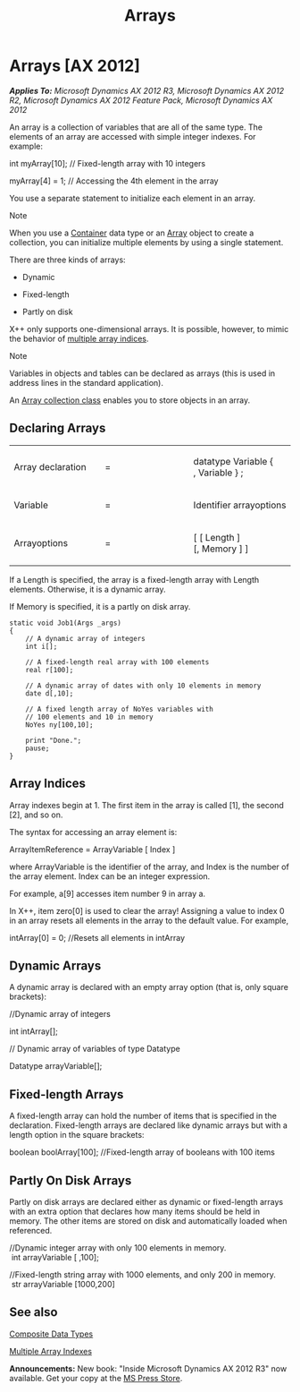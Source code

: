 ﻿---
title: Arrays
TOCTitle: Arrays
ms:assetid: 69c2751b-418f-4683-bd31-f59652412545
ms:mtpsurl: https://msdn.microsoft.com/en-us/library/Aa653716(v=AX.60)
ms:contentKeyID: 35244783
ms.date: 05/18/2015
mtps_version: v=AX.60
---

# Arrays [AX 2012]


_**Applies To:** Microsoft Dynamics AX 2012 R3, Microsoft Dynamics AX 2012 R2, Microsoft Dynamics AX 2012 Feature Pack, Microsoft Dynamics AX 2012_

An array is a collection of variables that are all of the same type. The elements of an array are accessed with simple integer indexes. For example:

int myArray\[10\]; // Fixed-length array with 10 integers

myArray\[4\] = 1; // Accessing the 4th element in the array

You use a separate statement to initialize each element in an array.


> [!NOTE]
> <P>When you use a <A href="containers.md">Container</A> data type or an <A href="https://msdn.microsoft.com/en-us/library/gg802677(v=ax.60)">Array</A> object to create a collection, you can initialize multiple elements by using a single statement.</P>



There are three kinds of arrays:

  - Dynamic

  - Fixed-length

  - Partly on disk

X++ only supports one-dimensional arrays. It is possible, however, to mimic the behavior of [multiple array indices](multiple-array-indexes.md).


> [!NOTE]
> <P>Variables in objects and tables can be declared as arrays (this is used in address lines in the standard application).</P>
> <P>An <A href="collection-classes-in-microsoft-dynamics-ax.md">Array collection class</A> enables you to store objects in an array.</P>



## Declaring Arrays

<table>
<colgroup>
<col style="width: 33%" />
<col style="width: 33%" />
<col style="width: 33%" />
</colgroup>
<tbody>
<tr class="odd">
<td><p>Array declaration</p></td>
<td><p>=</p></td>
<td><p>datatype Variable { , Variable } ;</p></td>
</tr>
<tr class="even">
<td><p>Variable</p></td>
<td><p>=</p></td>
<td><p>Identifier arrayoptions</p></td>
</tr>
<tr class="odd">
<td><p>Arrayoptions</p></td>
<td><p>=</p></td>
<td><p>[ [ Length ] [, Memory ] ]</p></td>
</tr>
</tbody>
</table>


If a Length is specified, the array is a fixed-length array with Length elements. Otherwise, it is a dynamic array.

If Memory is specified, it is a partly on disk array.

    static void Job1(Args _args)
    {
        // A dynamic array of integers
        int i[]; 
     
        // A fixed-length real array with 100 elements
        real r[100]; 
     
        // A dynamic array of dates with only 10 elements in memory
        date d[,10]; 
     
        // A fixed length array of NoYes variables with
        // 100 elements and 10 in memory
        NoYes ny[100,10];
        
        print "Done.";
        pause;
    }

## Array Indices

Array indexes begin at 1. The first item in the array is called \[1\], the second \[2\], and so on.

The syntax for accessing an array element is:

ArrayItemReference = ArrayVariable \[ Index \]

where ArrayVariable is the identifier of the array, and Index is the number of the array element. Index can be an integer expression.

For example, a\[9\] accesses item number 9 in array a.

In X++, item zero\[0\] is used to clear the array\! Assigning a value to index 0 in an array resets all elements in the array to the default value. For example,

intArray\[0\] = 0; //Resets all elements in intArray

## Dynamic Arrays

A dynamic array is declared with an empty array option (that is, only square brackets):

//Dynamic array of integers

int intArray\[\];

// Dynamic array of variables of type Datatype

Datatype arrayVariable\[\];

## Fixed-length Arrays

A fixed-length array can hold the number of items that is specified in the declaration. Fixed-length arrays are declared like dynamic arrays but with a length option in the square brackets:

boolean boolArray\[100\]; //Fixed-length array of booleans with 100 items

## Partly On Disk Arrays

Partly on disk arrays are declared either as dynamic or fixed-length arrays with an extra option that declares how many items should be held in memory. The other items are stored on disk and automatically loaded when referenced.

//Dynamic integer array with only 100 elements in memory.   
 int arrayVariable \[ ,100\];

//Fixed-length string array with 1000 elements, and only 200 in memory.   
 str arrayVariable \[1000,200\]

## See also

[Composite Data Types](composite-data-types.md)

[Multiple Array Indexes](multiple-array-indexes.md)

  
**Announcements:** New book: "Inside Microsoft Dynamics AX 2012 R3" now available. Get your copy at the [MS Press Store](https://www.microsoftpressstore.com/store/inside-microsoft-dynamics-ax-2012-r3-9780735685109).

